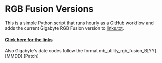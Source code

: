 # RGB Fusion Versions
This is a simple Python script that runs hourly as a GitHub workflow and adds the current Gigabyte RGB Fusion version to [links.txt](https://github.com/Steve-Tech/RGB-Fusion-Versions/blob/master/links.txt).

#### [Click here for the links](https://github.com/Steve-Tech/RGB-Fusion-Versions/blob/master/links.txt)

Also Gigabyte's date codes follow the format mb_utility_rgb_fusion_B[YY].[MMDD].[Patch]